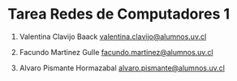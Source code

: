 # Tarea Redes de Computadores 1

1. Valentina Clavijo Baack		valentina.clavijo@alumnos.uv.cl

2. Facundo Martinez Gulle		facundo.martinez@alumnos.uv.cl

3. Alvaro Pismante Hormazabal	alvaro.pismante@alumnos.uv.cl
